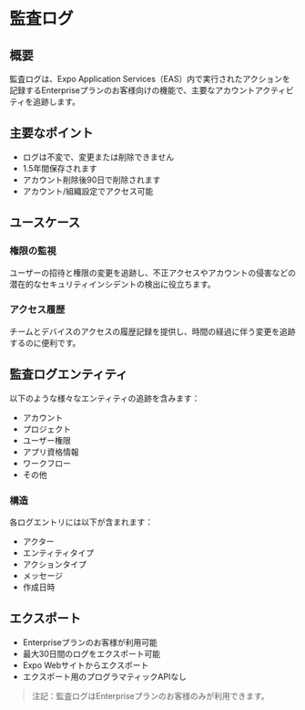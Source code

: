 # 監査ログ

## 概要
監査ログは、Expo Application Services（EAS）内で実行されたアクションを記録するEnterpriseプランのお客様向けの機能で、主要なアカウントアクティビティを追跡します。

## 主要なポイント
- ログは不変で、変更または削除できません
- 1.5年間保存されます
- アカウント削除後90日で削除されます
- アカウント/組織設定でアクセス可能

## ユースケース

### 権限の監視
ユーザーの招待と権限の変更を追跡し、不正アクセスやアカウントの侵害などの潜在的なセキュリティインシデントの検出に役立ちます。

### アクセス履歴
チームとデバイスのアクセスの履歴記録を提供し、時間の経過に伴う変更を追跡するのに便利です。

## 監査ログエンティティ
以下のような様々なエンティティの追跡を含みます：
- アカウント
- プロジェクト
- ユーザー権限
- アプリ資格情報
- ワークフロー
- その他

### 構造
各ログエントリには以下が含まれます：
- アクター
- エンティティタイプ
- アクションタイプ
- メッセージ
- 作成日時

## エクスポート
- Enterpriseプランのお客様が利用可能
- 最大30日間のログをエクスポート可能
- Expo Webサイトからエクスポート
- エクスポート用のプログラマティックAPIなし

> 注記：監査ログはEnterpriseプランのお客様のみが利用できます。
